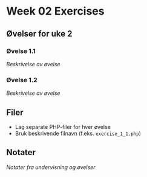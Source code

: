 # Week 02 Exercises

## Øvelser for uke 2

### Øvelse 1.1
_Beskrivelse av øvelse_

### Øvelse 1.2
_Beskrivelse av øvelse_

## Filer
- Lag separate PHP-filer for hver øvelse
- Bruk beskrivende filnavn (f.eks. `exercise_1_1.php`)

## Notater
_Notater fra undervisning og øvelser_